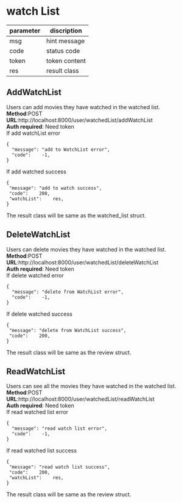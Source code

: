 

# watch List

parameter  | discription
 ---- | ----- 
 msg  | hint message 
 code  | status code 
 token | token content
 res | result class
 
## AddWatchList
Users can add movies they have watched in the watched list.  
**Method**:POST  
**URL**:http://localhost:8000/user/watchedList/addWatchList  
**Auth required**: Need token  
If add watchList error   
```
{
  "message": "add to WatchList error",
  "code":    -1,
}
```  
If add watched success
```
{
 "message": "add to watch success",
 "code":    200,
 "watchList":    res,
}
```    
The result class will be same as the watched_list struct.

## DeleteWatchList
Users can delete movies they have watched in the watched list. 
**Method**:POST  
**URL**:http://localhost:8000/user/watchedList/deleteWatchList  
**Auth required**: Need token  
If delete watched error   
```
{
  "message": "delete from WatchList error",
  "code":    -1,
}
```  
If delete watched success
```
{
 "message": "delete from WatchList success",
 "code":    200,
}
```   
The result class will be same as the review struct.

## ReadWatchList
Users can see all the movies they have watched in the watched list. 
**Method**:POST   
**URL**:http://localhost:8000/user/watchedList/readWatchList  
**Auth required**: Need token   
If read watched list error   
```
{
  "message": "read watch list error",
  "code":    -1,
}
```  
If read watched list success
```
{
 "message": "read watch list success",
 "code":    200,
 "watchList":    res,
}
```   
The result class will be same as the review struct.
